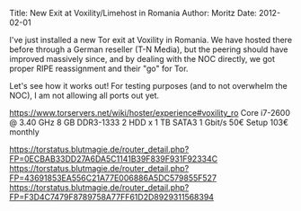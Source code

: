 Title:  New Exit at Voxility/Limehost in Romania
Author: Moritz 
Date: 2012-02-01


I've just installed a new Tor exit at Voxility in Romania. We have
hosted there before through a German reseller (T-N Media), but the
peering should have improved massively since, and by dealing with the
NOC directly, we got proper RIPE reassignment and their "go" for Tor.

Let's see how it works out! For testing purposes (and to not overwhelm
the NOC), I am not allowing all ports out yet.

<https://www.torservers.net/wiki/hoster/experience#voxility_ro>
Core i7-2600 @ 3.40 GHz
8 GB DDR3-1333
2 HDD x 1 TB SATA3
1 Gbit/s
50€ Setup
103€ monthly

<https://torstatus.blutmagie.de/router_detail.php?FP=0ECBAB33DD27A6DA5C1141B39F839F931F92334C>
<https://torstatus.blutmagie.de/router_detail.php?FP=43691853EA556C21A77E006886A5DC579855F527>
<https://torstatus.blutmagie.de/router_detail.php?FP=F3D4C7479F8789758A77FF61D2D8929311568394>
